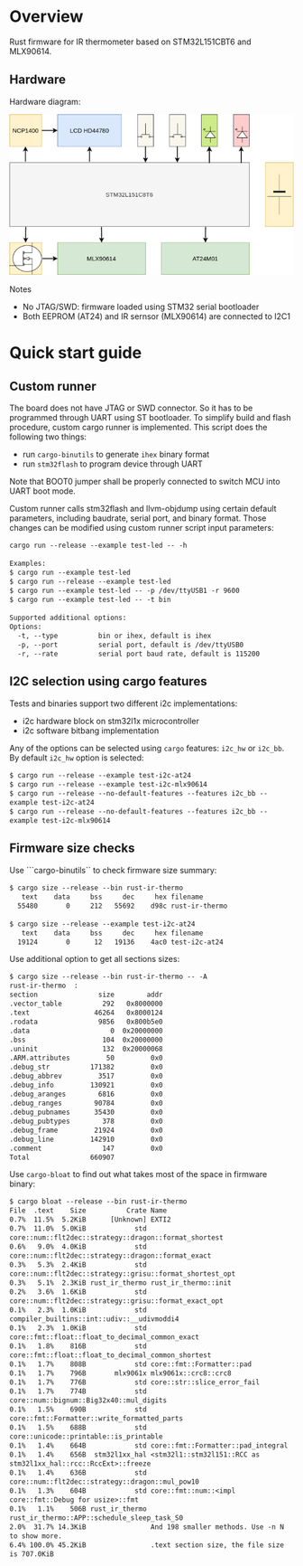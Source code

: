 # Overview
Rust firmware for IR thermometer based on STM32L151CBT6 and MLX90614.

## Hardware
Hardware diagram:

![alt text](docs/hw.png)

Notes
* No JTAG/SWD: firmware loaded using STM32 serial bootloader
* Both EEPROM (AT24) and IR sernsor (MLX90614) are connected to I2C1

# Quick start guide
## Custom runner
The board does not have JTAG or SWD connector. So it has to be programmed through UART using ST bootloader.
To simplify build and flash procedure, custom cargo runner is implemented. This script does
the following two things:
* run ```cargo-binutils``` to generate ```ihex``` binary format
* run ```stm32flash``` to program device through UART

Note that BOOT0 jumper shall be properly connected to switch MCU into UART boot mode.

Custom runner calls stm32flash and llvm-objdump using certain default parameters,
including baudrate, serial port, and binary format. Those changes can be modified
using custom runner script input parameters:

```
cargo run --release --example test-led -- -h

Examples:
$ cargo run --example test-led
$ cargo run --release --example test-led
$ cargo run --example test-led -- -p /dev/ttyUSB1 -r 9600
$ cargo run --example test-led -- -t bin

Supported additional options:
Options:
  -t, --type          bin or ihex, default is ihex
  -p, --port          serial port, default is /dev/ttyUSB0
  -r, --rate          serial port baud rate, default is 115200
```

## I2C selection using cargo features
Tests and binaries support two different i2c implementations:
* i2c hardware block on stm32l1x microcontroller
* i2c software bitbang implementation

Any of the options can be selected using ```cargo``` features: ```i2c_hw``` or ```i2c_bb```.
By default ```i2c_hw``` option is selected:

```
$ cargo run --release --example test-i2c-at24
$ cargo run --release --example test-i2c-mlx90614
$ cargo run --release --no-default-features --features i2c_bb --example test-i2c-at24
$ cargo run --release --no-default-features --features i2c_bb --example test-i2c-mlx90614
```

## Firmware size checks
Use ```cargo-binutils`` to check firmware size summary:
```
$ cargo size --release --bin rust-ir-thermo
   text	   data	    bss	    dec	    hex	filename
  55480	      0	    212	  55692	   d98c	rust-ir-thermo

$ cargo size --release --example test-i2c-at24
   text	   data	    bss	    dec	    hex	filename
  19124	      0	     12	  19136	   4ac0	test-i2c-at24
```

Use additional option to get all sections sizes:
```
$ cargo size --release --bin rust-ir-thermo -- -A   
rust-ir-thermo  :
section               size        addr
.vector_table          292   0x8000000
.text                46264   0x8000124
.rodata               9856   0x800b5e0
.data                    0  0x20000000
.bss                   104  0x20000000
.uninit                132  0x20000068
.ARM.attributes         50         0x0
.debug_str          171382         0x0
.debug_abbrev         3517         0x0
.debug_info         130921         0x0
.debug_aranges        6816         0x0
.debug_ranges        90784         0x0
.debug_pubnames      35430         0x0
.debug_pubtypes        378         0x0
.debug_frame         21924         0x0
.debug_line         142910         0x0
.comment               147         0x0
Total               660907
```

Use ```cargo-bloat``` to find out what takes most of the space in firmware binary:
```
$ cargo bloat --release --bin rust-ir-thermo 
File  .text    Size          Crate Name
0.7%  11.5%  5.2KiB      [Unknown] EXTI2
0.7%  11.0%  5.0KiB            std core::num::flt2dec::strategy::dragon::format_shortest
0.6%   9.0%  4.0KiB            std core::num::flt2dec::strategy::dragon::format_exact
0.3%   5.3%  2.4KiB            std core::num::flt2dec::strategy::grisu::format_shortest_opt
0.3%   5.1%  2.3KiB rust_ir_thermo rust_ir_thermo::init
0.2%   3.6%  1.6KiB            std core::num::flt2dec::strategy::grisu::format_exact_opt
0.1%   2.3%  1.0KiB            std compiler_builtins::int::udiv::__udivmoddi4
0.1%   2.3%  1.0KiB            std core::fmt::float::float_to_decimal_common_exact
0.1%   1.8%    816B            std core::fmt::float::float_to_decimal_common_shortest
0.1%   1.7%    808B            std core::fmt::Formatter::pad
0.1%   1.7%    796B       mlx9061x mlx9061x::crc8::crc8
0.1%   1.7%    776B            std core::str::slice_error_fail
0.1%   1.7%    774B            std core::num::bignum::Big32x40::mul_digits
0.1%   1.5%    690B            std core::fmt::Formatter::write_formatted_parts
0.1%   1.5%    688B            std core::unicode::printable::is_printable
0.1%   1.4%    664B            std core::fmt::Formatter::pad_integral
0.1%   1.4%    656B  stm32l1xx_hal <stm32l1::stm32l151::RCC as stm32l1xx_hal::rcc::RccExt>::freeze
0.1%   1.4%    636B            std core::num::flt2dec::strategy::dragon::mul_pow10
0.1%   1.3%    604B            std core::fmt::num::<impl core::fmt::Debug for usize>::fmt
0.1%   1.1%    506B rust_ir_thermo rust_ir_thermo::APP::schedule_sleep_task_S0
2.0%  31.7% 14.3KiB                And 198 smaller methods. Use -n N to show more.
6.4% 100.0% 45.2KiB                .text section size, the file size is 707.0KiB
```
